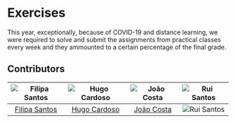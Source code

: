 # Exercises

This year, exceptionally, because of COVID-19 and distance learning, we were required to solve and submit the assignments from practical classes every week and they ammounted to a certain percentage of the final grade.

## Contributors

![Filipa Santos][filipa-pic] | ![Hugo Cardoso][hugo-pic] | ![João Costa][cunha-pic] | ![Rui Santos][ruca-pic]
:---: | :---: | :---: | :---:
[Filipa Santos][filipa] | [Hugo Cardoso][hugo] | [João Costa][cunha] | ![Rui Santos][ruca]

[filipa]: https://github.com/fliper6
[filipa-pic]: https://github.com/fliper6.png?size=120
[hugo]: https://github.com/Abjiri
[hugo-pic]: https://github.com/Abjiri.png?size=120
[cunha]: https://github.com/Jcc20
[cunha-pic]: https://github.com/Jcc20.png?size=120
[ruca]: https://github.com/Santos-Rui
[ruca-pic]: https://github.com/Santos-Rui.png?size=120
